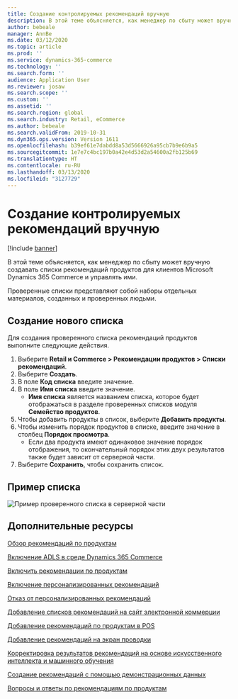 ```yaml
---
title: Создание контролируемых рекомендаций вручную
description: В этой теме объясняется, как менеджер по сбыту может вручную создавать списки продуктов для клиентов Microsoft Dynamics 365 Commerce и управлять ими.
author: bebeale
manager: AnnBe
ms.date: 03/12/2020
ms.topic: article
ms.prod: ''
ms.service: dynamics-365-commerce
ms.technology: ''
ms.search.form: ''
audience: Application User
ms.reviewer: josaw
ms.search.scope: ''
ms.custom: ''
ms.assetid: ''
ms.search.region: global
ms.search.industry: Retail, eCommerce
ms.author: bebeale
ms.search.validFrom: 2019-10-31
ms.dyn365.ops.version: Version 1611
ms.openlocfilehash: b39ef61e7dabdd8a53d5666926a95cb7b9e6b9a5
ms.sourcegitcommit: 1e7e7c4bc197b0a42e4d53d2a54600a2fb125b69
ms.translationtype: HT
ms.contentlocale: ru-RU
ms.lasthandoff: 03/13/2020
ms.locfileid: "3127729"
---
```

# <a name="manually-create-curated-recommendations"></a>Создание контролируемых рекомендаций вручную

[!include [banner](includes/banner.md)]

В этой теме объясняется, как менеджер по сбыту может вручную создавать списки рекомендаций продуктов для клиентов Microsoft Dynamics 365 Commerce и управлять ими.

Проверенные списки представляют собой наборы отдельных материалов, созданных и проверенных людьми.  

## <a name="create-a-new-list"></a>Создание нового списка

Для создания проверенного списка рекомендаций продуктов выполните следующие действия.

1. Выберите **Retail и Commerce &gt; Рекомендации продуктов &gt; Списки рекомендаций**.
1. Выберите **Создать**.
1. В поле **Код списка** введите значение.
1. В поле **Имя списка** введите значение.
    - **Имя списка** является названием списка, которое будет отображаться в разделе проверенных списков модуля **Семейство продуктов**.
1. Чтобы добавить продукты в список, выберите **Добавить продукты**.
1. Чтобы изменить порядок продуктов в списке, введите значение в столбец **Порядок просмотра**.
    - Если два продукта имеют одинаковое значение порядок отображения, то окончательный порядок этих двух результатов также будет зависит от серверной части.
1. Выберите **Сохранить**, чтобы сохранить список.

## <a name="example-list"></a>Пример списка

![Пример проверенного списка в серверной части](./media/examplecuratedrecolist.png)

## <a name="additional-resources"></a>Дополнительные ресурсы

[Обзор рекомендаций по продуктам](product-recommendations.md)

[Включение ADLS в среде Dynamics 365 Commerce](enable-adls-environment.md)

[Включить рекомендации по продуктам](enable-product-recommendations.md)

[Включение персонализированных рекомендаций](personalized-recommendations.md)

[Отказ от персонализированных рекомендаций](personalization-gdpr.md)

[Добавление списков рекомендаций на сайт электронной коммерции](add-reco-list-to-page.md)

[Добавление рекомендаций по продуктам в POS](product.md)

[Добавление рекомендаций на экран проводки](add-recommendations-control-pos-screen.md)

[Корректировка результатов рекомендаций на основе искусственного интеллекта и машинного обучения](modify-product-recommendation-results.md)

[Создание рекомендаций с помощью демонстрационных данных](product-recommendations-demo-data.md)

[Вопросы и ответы по рекомендациям по продуктам](faq-recommendations.md)
